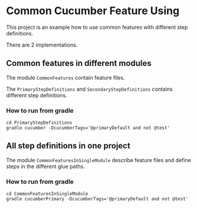 # Common Cucumber Feature Using

This project is an example how to use common features with different step definitions.

There are 2 implementations.

## Common features in different modules

The module `CommonFeatures` contain feature files. 

The `PrimaryStepDefinitions` and `SecondaryStepDefinitions` contains different step definitions.

### How to run from gradle

```
cd PrimaryStepDefinitions
gradle cucumber -DcucumberTags='@primaryDefault and not @test'
``` 

## All step definitions in one project

The module `CommonFeaturesInSingleModule` describe feature files and define steps in the different glue paths.

### How to run from gradle

```
cd CommonFeaturesInSingleModule
gradle cucumberPrimary -DcucumberTags='@primaryDefault and not @test'
``` 
